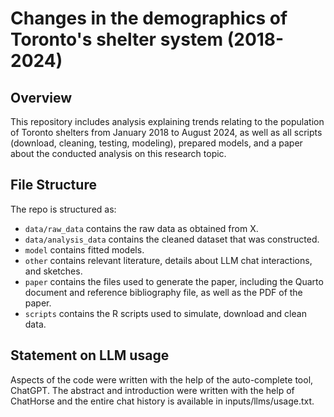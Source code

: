 # Changes in the demographics of Toronto's shelter system (2018-2024)

## Overview
This repository includes analysis explaining trends relating to the population of Toronto shelters from January 2018 to August 2024, as well as all scripts (download, cleaning, testing, modeling), prepared models, and a paper about the conducted analysis on this research topic. 


## File Structure

The repo is structured as:

-   `data/raw_data` contains the raw data as obtained from X.
-   `data/analysis_data` contains the cleaned dataset that was constructed.
-   `model` contains fitted models. 
-   `other` contains relevant literature, details about LLM chat interactions, and sketches.
-   `paper` contains the files used to generate the paper, including the Quarto document and reference bibliography file, as well as the PDF of the paper. 
-   `scripts` contains the R scripts used to simulate, download and clean data.


## Statement on LLM usage

Aspects of the code were written with the help of the auto-complete tool, ChatGPT. 
The abstract and introduction were written with the help of ChatHorse and the entire chat history is available in inputs/llms/usage.txt.
